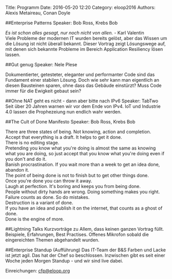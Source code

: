 Title: Programm
Date: 2016-05-20 12:20
Category: eloop2016
Authors: Alexis Metaireau, Conan Doyle

##Enterprise Patterns 
Speaker: Bob Ross, Krebs Bob

_Es ist schon alles gesagt, nur noch nicht von allen._ - Karl Valentin  
Viele Probleme der modernen IT wurden bereits gelöst, aber das Wissen um die Lösung ist nicht überall bekannt. Dieser Vortrag zeigt Lösungswege auf, mit denen sich bekannte Probleme im Bereich Application Resiliency lösen lassen.

##Gut genug
Speaker: Nele Plese

Dokumentierter, getesteter, eleganter und performanter Code sind das Fundament einer stabilen Lösung. Doch wie sehr kann man eigentlich an diesen Bausteinen sparen, ohne dass das Gebäude einstürzt? Muss Code immer für die Ewigkeit gebaut sein?  

##Ohne NAT geht es nicht - dann aber bitte nach IPv6
Speaker: TabTwo
Seit über 20 Jahren warnen wir vor dem Ende von IPv4. IoT und Industrie 4.0 lassen die Prophezeiung nun endlich wahr werden.

##The Cult of Done Manifesto
Speaker: Bob Ross, Krebs Bob

There are three states of being. Not knowing, action and completion.  
Accept that everything is a draft. It helps to get it done.  
There is no editing stage.  
Pretending you know what you're doing is almost the same as knowing what you are doing, so just accept that you know what you're doing even if you don't and do it.  
Banish procrastination. If you wait more than a week to get an idea done, abandon it.  
The point of being done is not to finish but to get other things done.  
Once you're done you can throw it away.  
Laugh at perfection. It's boring and keeps you from being done.  
People without dirty hands are wrong. Doing something makes you right.  
Failure counts as done. So do mistakes.  
Destruction is a variant of done.  
If you have an idea and publish it on the internet, that counts as a ghost of done.  
Done is the engine of more.  

##Lightning Talks
Kurzvorträge zu Allem, dass keinen ganzen Vortrag füllt. Beispiele, Erfahrungen, Best Practises. Offenes Mikrofon sobald die eingereichten Themen abgehandelt wurden. 

##Enterprise Standup (Aufführung)
Das IT-Team der B&S Farben und Lacke ist jetzt agil. Das hat der Chef so beschlossen. Inzwischen gibt es seit einer Woche jeden Morgen Standup - und wir sind live dabei.

Einreichungen: [cfp@eloop.org](mailto:cfp@eloop.org)
